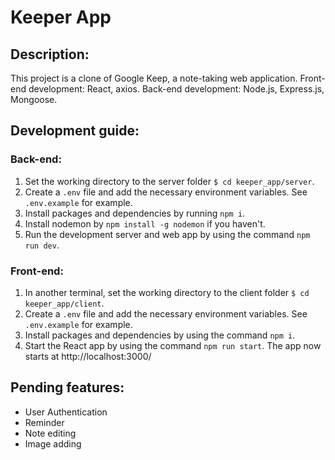 # Keeper App
## Description:
This project is a clone of Google Keep, a note-taking web application.
Front-end development: React, axios.
Back-end development: Node.js, Express.js, Mongoose.

## Development guide:

### Back-end:
1. Set the working directory to the server folder `$ cd keeper_app/server`.
2. Create a `.env` file and add the necessary environment variables. See `.env.example` for example.
3. Install packages and dependencies by running `npm i`.
4. Install nodemon by `npm install -g nodemon` if you haven't.
5. Run the development server and web app by using the command `npm run dev`.

### Front-end:
1. In another terminal, set the working directory to the client folder `$ cd keeper_app/client`.
2. Create a `.env` file and add the necessary environment variables. See `.env.example` for example.
3. Install packages and dependencies by using the command `npm i`.
4. Start the React app by using the command `npm run start`. The app now starts at http://localhost:3000/

## Pending features:
- User Authentication
- Reminder
- Note editing
- Image adding
